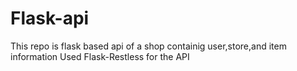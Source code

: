 # Flask-api
This repo is flask based api of a shop containig user,store,and item information 
Used Flask-Restless for the API
